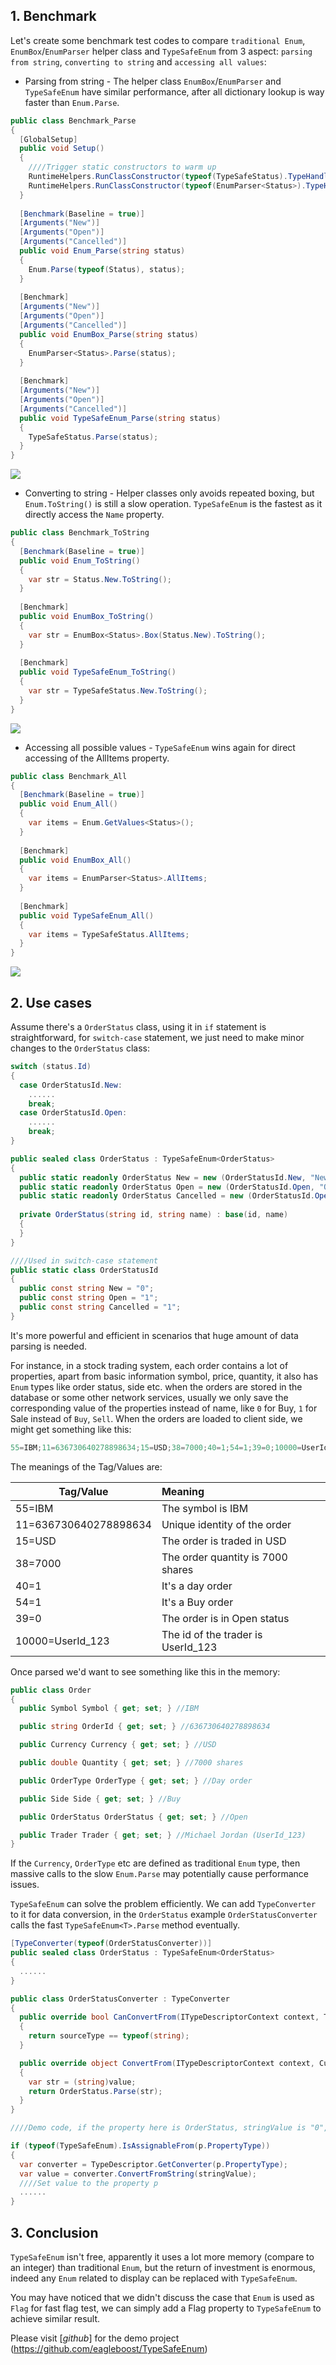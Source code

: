 ## 1. Benchmark

Let's create some benchmark test codes to compare `traditional Enum`, `EnumBox`/`EnumParser` helper class and `TypeSafeEnum` from 3 aspect: `parsing from string`, `converting to string` and `accessing all values`:

+ Parsing from string - The helper class `EnumBox`/`EnumParser` and `TypeSafeEnum` have similar performance, after all dictionary lookup is way faster than `Enum.Parse`.
  
```c#
public class Benchmark_Parse
{
  [GlobalSetup]
  public void Setup()
  {
    ////Trigger static constructors to warm up
    RuntimeHelpers.RunClassConstructor(typeof(TypeSafeStatus).TypeHandle);
    RuntimeHelpers.RunClassConstructor(typeof(EnumParser<Status>).TypeHandle);
  }
  
  [Benchmark(Baseline = true)]
  [Arguments("New")]
  [Arguments("Open")]
  [Arguments("Cancelled")]
  public void Enum_Parse(string status)
  {
    Enum.Parse(typeof(Status), status);
  }
    
  [Benchmark]
  [Arguments("New")]
  [Arguments("Open")]
  [Arguments("Cancelled")]
  public void EnumBox_Parse(string status)
  {
    EnumParser<Status>.Parse(status);
  }
    
  [Benchmark]
  [Arguments("New")]
  [Arguments("Open")]
  [Arguments("Cancelled")]
  public void TypeSafeEnum_Parse(string status)
  {
    TypeSafeStatus.Parse(status);
  } 
}
```

![](https://filedn.com/lCdMuPWubK2H86dRAWfspRh/BlogImages/Benchmark-TypeSafeEnum-Parse.png)

+ Converting to string - Helper classes only avoids repeated boxing, but `Enum.ToString()` is still a slow operation. `TypeSafeEnum` is the fastest as it directly access the `Name` property.
  
```c#
public class Benchmark_ToString
{
  [Benchmark(Baseline = true)]
  public void Enum_ToString()
  {
    var str = Status.New.ToString();
  }
    
  [Benchmark]
  public void EnumBox_ToString()
  {
    var str = EnumBox<Status>.Box(Status.New).ToString();
  }
    
  [Benchmark]
  public void TypeSafeEnum_ToString()
  {
    var str = TypeSafeStatus.New.ToString();
  } 
}
```

![](https://filedn.com/lCdMuPWubK2H86dRAWfspRh/BlogImages/Benchmark-TypeSafeEnum-ToString.png)

+ Accessing all possible values - `TypeSafeEnum` wins again for direct accessing of the AllItems property.
  
```c#
public class Benchmark_All
{
  [Benchmark(Baseline = true)]
  public void Enum_All()
  {
    var items = Enum.GetValues<Status>();
  }
    
  [Benchmark]
  public void EnumBox_All()
  {
    var items = EnumParser<Status>.AllItems;
  }
    
  [Benchmark]
  public void TypeSafeEnum_All()
  {
    var items = TypeSafeStatus.AllItems;
  } 
}
```

![](https://filedn.com/lCdMuPWubK2H86dRAWfspRh/BlogImages/Benchmark-TypeSafeEnum-All.png)


## 2. Use cases

Assume there's a `OrderStatus` class, using it in `if` statement is straightforward, for `switch-case` statement, we just need to make minor changes to the `OrderStatus` class:

```c#
switch (status.Id)
{
  case OrderStatusId.New:
    ......
    break;
  case OrderStatusId.Open:
    ......
    break;
}

public sealed class OrderStatus : TypeSafeEnum<OrderStatus>
{
  public static readonly OrderStatus New = new (OrderStatusId.New, "New");
  public static readonly OrderStatus Open = new (OrderStatusId.Open, "Open");
  public static readonly OrderStatus Cancelled = new (OrderStatusId.Open, "Cancelled");
  
  private OrderStatus(string id, string name) : base(id, name)
  {
  }
}

////Used in switch-case statement
public static class OrderStatusId
{
  public const string New = "0";
  public const string Open = "1";
  public const string Cancelled = "1";
}
```

It's more powerful and efficient in scenarios that huge amount of data parsing is needed.

For instance, in a stock trading system, each order contains a lot of properties, apart from basic information symbol, price, quantity, it also has `Enum` types like order status, side etc. when the orders are stored in the database or some other network services, usually we only save the corresponding value of the properties instead of name, like `0` for Buy, `1` for Sale instead of `Buy`, `Sell`. When the orders are loaded to client side, we might get something like this:

```c#
55=IBM;11=636730640278898634;15=USD;38=7000;40=1;54=1;39=0;10000=UserId_123
```

The meanings of the Tag/Values are:

| Tag/Value                          |Meaning|
| --------                     |:----- |
| 55=IBM               | The symbol is IBM|
| 11=636730640278898634               | Unique identity of the order|
| 15=USD                   | The order is traded in USD|
| 38=7000                   | The order quantity is 7000 shares|
| 40=1                   | It's a day order|
| 54=1                   | It's a Buy order|
| 39=0                   | The order is in Open status|
| 10000=UserId_123                  | The id of the trader is UserId_123|

Once parsed we'd want to see something like this in the memory:

```c#
public class Order
{
  public Symbol Symbol { get; set; } //IBM

  public string OrderId { get; set; } //636730640278898634

  public Currency Currency { get; set; } //USD

  public double Quantity { get; set; } //7000 shares

  public OrderType OrderType { get; set; } //Day order

  public Side Side { get; set; } //Buy

  public OrderStatus OrderStatus { get; set; } //Open

  public Trader Trader { get; set; } //Michael Jordan (UserId_123)
}
```

If the `Currency`, `OrderType` etc are defined as traditional `Enum` type, then massive calls to the slow `Enum.Parse` may potentially cause performance issues.

`TypeSafeEnum` can solve the problem efficiently. We can add `TypeConverter` to it for data conversion, in the `OrderStatus` example `OrderStatusConverter` calls the fast `TypeSafeEnum<T>.Parse` method eventually.

```c#
[TypeConverter(typeof(OrderStatusConverter))]
public sealed class OrderStatus : TypeSafeEnum<OrderStatus>
{
  ......
}

public class OrderStatusConverter : TypeConverter
{
  public override bool CanConvertFrom(ITypeDescriptorContext context, Type sourceType)
  {
    return sourceType == typeof(string);
  }

  public override object ConvertFrom(ITypeDescriptorContext context, CultureInfo culture, object value)
  {
    var str = (string)value;
    return OrderStatus.Parse(str);
  }
}

////Demo code, if the property here is OrderStatus, stringValue is "0", then after parsing, value would be OrderStatus.New

if (typeof(TypeSafeEnum).IsAssignableFrom(p.PropertyType))
{
  var converter = TypeDescriptor.GetConverter(p.PropertyType);
  var value = converter.ConvertFromString(stringValue);
  ////Set value to the property p
  ......
}
```

## 3. Conclusion

`TypeSafeEnum` isn't free, apparently it uses a lot more memory (compare to an integer) than traditional `Enum`, but the return of investment is enormous, indeed any `Enum` related to display can be replaced with `TypeSafeEnum`.

You may have noticed that we didn't discuss the case that `Enum` is used as `Flag` for fast flag test, we can simply add a Flag property to `TypeSafeEnum` to achieve similar result.

Please visit [*github*] for the demo project (https://github.com/eagleboost/TypeSafeEnum)